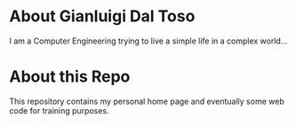 # About Gianluigi Dal Toso
I am a Computer Engineering trying to live a simple life in a complex world...

# About this Repo
This repository contains my personal home page and eventually some web code for training purposes.